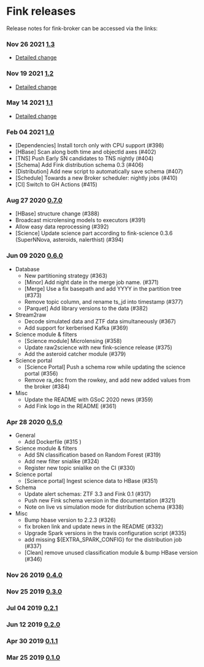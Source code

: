 # Fink releases

Release notes for fink-broker can be accessed via the links:

### Nov 26 2021 [1.3]()
- [Detailed change](https://github.com/astrolabsoftware/fink-broker/milestone/4?closed=1)

### Nov 19 2021 [1.2]()
- [Detailed change](https://github.com/astrolabsoftware/fink-broker/milestone/2?closed=1)

### May 14 2021 [1.1](https://github.com/astrolabsoftware/fink-broker/releases/tag/1.1)
- [Detailed change](https://github.com/astrolabsoftware/fink-broker/milestone/3?closed=1)

### Feb 04 2021 [1.0](https://github.com/astrolabsoftware/fink-broker/releases/tag/1.0)
- [Dependencies] Install torch only with CPU support (#398)
- [HBase] Scan along both time and objectId axes (#402)
- [TNS] Push Early SN candidates to TNS nightly (#404)
- [Schema] Add Fink distribution schema 0.3 (#406)
- [Distribution] Add new script to automatically save schema (#407)
- [Schedule] Towards a new Broker scheduler: nightly jobs (#410)
- [CI] Switch to GH Actions (#415)

### Aug 27 2020 [0.7.0](https://github.com/astrolabsoftware/fink-broker/releases/tag/0.7.0)
- [HBase] structure change (#388)
- Broadcast microlensing models to executors (#391)
- Allow easy data reprocessing (#392)
- [Science] Update science part according to fink-science 0.3.6 (SuperNNova, asteroids, nalerthist) (#394)

### Jun 09 2020 [0.6.0](https://github.com/astrolabsoftware/fink-broker/releases/tag/0.6.0)
- Database
    - New partitioning strategy (#363)
    - [Minor] Add night date in the merge job name. (#371)
    - [Merge] Use a fix basepath and add YYYY in the partition tree (#373)
    - Remove topic column, and rename ts_jd into timestamp (#377)
    - [Parquet] Add library versions to the data (#382)
- Stream2raw
    - Decode simulated data and ZTF data simultaneously (#367)
    - Add support for kerberised Kafka (#369)
- Science module & filters
    - [Science module] Microlensing (#358)
    - Update raw2science with new fink-science release (#375)
    - Add the asteroid catcher module (#379)
- Science portal
    - [Science Portal] Push a schema row while updating the science portal  (#356)
    - Remove ra_dec from the rowkey, and add new added values from the broker (#384)
- Misc
    - Update the README with GSoC 2020 news (#359)
    - Add Fink logo in the README  (#361)

### Apr 28 2020 [0.5.0](https://github.com/astrolabsoftware/fink-broker/releases/tag/0.5.0)
- General
    - Add Dockerfile (#315 )
- Science module & filters
    - Add SN classification based on Random Forest (#319)
    - Add new filter snialike (#324)
    - Register new topic snialike on the CI (#330)
- Science portal
    - [Science portal] Ingest science data to HBase (#351)
- Schema
    - Update alert schemas: ZTF 3.3 and Fink 0.1 (#317)
    - Push new Fink schema version in the documentation (#321)
    - Note on live vs simulation mode for distribution schema (#338)
- Misc
    - Bump hbase version to 2.2.3 (#326)
    - fix broken link and update news in the README (#332)
    - Upgrade Spark versions in the travis configuration script (#335)
    - add missing ${EXTRA_SPARK_CONFIG} for the distribution job  (#337)
    - [Clean] remove unused classification module & bump HBase version (#346)

### Nov 26 2019 [0.4.0](https://github.com/astrolabsoftware/fink-broker/releases/tag/0.4.0)

### Nov 25 2019 [0.3.0](https://github.com/astrolabsoftware/fink-broker/releases/tag/0.3.0)

### Jul 04 2019 [0.2.1](https://github.com/astrolabsoftware/fink-broker/releases/tag/0.2.1)

### Jun 12 2019 [0.2.0](https://github.com/astrolabsoftware/fink-broker/releases/tag/0.2.0)

### Apr 30 2019 [0.1.1](https://github.com/astrolabsoftware/fink-broker/releases/tag/0.1.1)

### Mar 25 2019 [0.1.0](https://github.com/astrolabsoftware/fink-broker/releases/tag/0.1.0)
